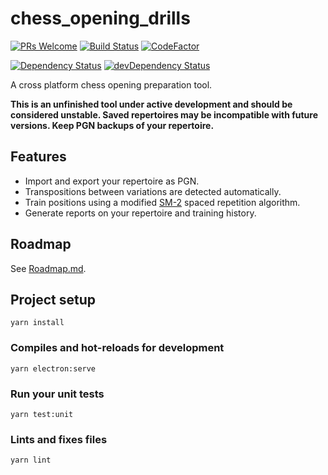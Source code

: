 # chess_opening_drills

[![PRs Welcome](https://img.shields.io/badge/PRs-welcome-brightgreen.svg?style=flat-square)](http://makeapullrequest.com)
[![Build Status](https://travis-ci.org/theProgramLuke/chess_opening_drills.svg?branch=main)](https://travis-ci.org/theProgramLuke/chess_opening_drills)
[![CodeFactor](https://www.codefactor.io/repository/github/theprogramluke/chess_opening_drills/badge)](https://www.codefactor.io/repository/github/theprogramluke/chess_opening_drills)

[![Dependency Status](https://david-dm.org/theProgramLuke/chess_opening_drills.svg)](https://david-dm.org/theProgramLuke/chess_opening_drills)
[![devDependency Status](https://david-dm.org/theProgramLuke/chess_opening_drills/dev-status.svg)](https://david-dm.org/theProgramLuke/chess_opening_drills#info=devDependencies)

A cross platform chess opening preparation tool.

**This is an unfinished tool under active development and should be considered unstable. Saved repertoires may be incompatible with future versions. Keep PGN backups of your repertoire.**

## Features

- Import and export your repertoire as PGN.
- Transpositions between variations are detected automatically.
- Train positions using a modified [SM-2](https://www.supermemo.com/en/archives1990-2015/english/ol/sm2) spaced repetition algorithm.
- Generate reports on your repertoire and training history.

## Roadmap

See [Roadmap.md](https://github.com/theProgramLuke/chess_opening_drills/blob/main/Roadmap.md).

## Project setup

```
yarn install
```

### Compiles and hot-reloads for development

```
yarn electron:serve
```

### Run your unit tests

```
yarn test:unit
```

### Lints and fixes files

```
yarn lint
```
